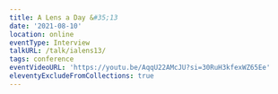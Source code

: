 ```yaml
---
title: A Lens a Day &#35;13
date: '2021-08-10'
location: online
eventType: Interview
talkURL: /talk/ialens13/
tags: conference
eventVideoURL: 'https://youtu.be/AqqU22AMcJU?si=30RuH3kfexWZ65Ee'
eleventyExcludeFromCollections: true
---
```

